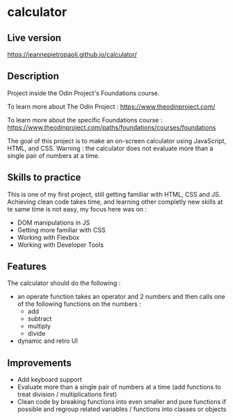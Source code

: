# calculator

## Live version

https://jeannepietropaoli.github.io/calculator/

## Description

Project inside the Odin Project's Foundations course.

To learn more about The Odin Project : https://www.theodinproject.com/

To learn more about the specific Foundations course : https://www.theodinproject.com/paths/foundations/courses/foundations

The goal of this project is to make an on-screen calculator using JavaScript, HTML, and CSS.
Warning : the calculator does not evaluate more than a single pair of numbers at a time.

## Skills to practice

This is one of my first project, still getting familiar with HTML, CSS and JS. Achieving clean code takes time, and learning other completly new skills at te same time is not easy, my focus here was on : 

- DOM manipulations in JS
- Getting more familiar with CSS
- Working with Flexbox
- Working with Developer Tools

  
## Features

The calculator should do the following :
- an operate function takes an operator and 2 numbers and then calls one of the following functions on the numbers :
  - add
  - subtract
  - multiply
  - divide
- dynamic and retro UI

## Improvements

- Add keyboard support
- Evaluate more than a single pair of numbers at a time (add functions to treat division / multiplications first)
- Clean code by breaking functions into even smaller and pure functions if possible and regroup related variables / functions into classes or objects